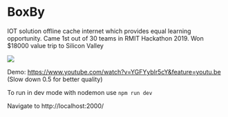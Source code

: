 # BoxBy
IOT solution offline cache internet which provides equal learning opportunity. Came 1st out of 30 teams in RMIT Hackathon 2019. Won $18000 value trip to Silicon Valley

![](https://scontent.fmel5-1.fna.fbcdn.net/v/t1.15752-9/67648412_2272470652860973_7866805035865210880_n.jpg?_nc_cat=101&_nc_oc=AQk7Q4zeEapJZWs6uj4_Oz_sLd6zsZoUZtOCSbYAdmeopK72beEPAI2ltuY_8bnMe0I&_nc_ht=scontent.fmel5-1.fna&oh=2daab5c73f94de58c372fdfd7ba24633&oe=5DA1657B)

Demo: https://www.youtube.com/watch?v=YGFYyblr5cY&feature=youtu.be (Slow down 0.5 for better quality)

To run in dev mode with nodemon use
```npm run dev```

Navigate to http://localhost:2000/
